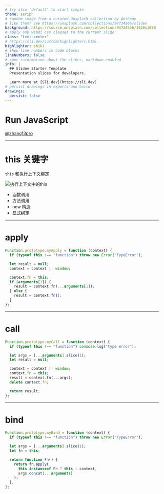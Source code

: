 ```yaml
---
# try also 'default' to start simple
theme: seriph
# random image from a curated Unsplash collection by Anthony
# like them? see https://unsplash.com/collections/94734566/slidev
background: https://source.unsplash.com/collection/94734566/1920x1080
# apply any windi css classes to the current slide
class: "text-center"
# https://sli.dev/custom/highlighters.html
highlighter: shiki
# show line numbers in code blocks
lineNumbers: false
# some information about the slides, markdown enabled
info: |
  ## Slidev Starter Template
  Presentation slides for developers.

  Learn more at [Sli.dev](https://sli.dev)
# persist drawings in exports and build
drawings:
  persist: false
---
```


# Run JavaScript

[@zhang13pro](https://github.com/zhang13pro)

---

# this 关键字

`this` 和执行上下文绑定

<div class="flex">
  <img src="/context.png" class="m-20 h-20 rounded shadow left" alt="执行上下文中的this" />

</div>

- 函数调用
- 方法调用
- new 构造
- 显式绑定

---

# apply

```js
Function.prototype.myApply = function (context) {
  if (typeof this !== "function") throw new Error("TypeError");

  let result = null;
  context = context || window;

  context.fn = this;
  if (arguments[1]) {
    result = context.fn(...arguments[1]);
  } else {
    result = context.fn();
  }
};
```

---

# call

```js
Function.prototype.myCall = function (context) {
  if (typeof this !== "function") console.log("type error");

  let args = [...arguments].slice(1);
  let result = null;

  context = context || window;
  context.fn = this;
  result = context.fn(...args);
  delete context.fn;

  return result;
};
```

---

# bind

```js
Function.prototype.myBind = function (context) {
  if (typeof this !== "function") throw new Error("TypeError");

  let args = [...arguments].slice(1);
  let fn = this;

  return function Fn() {
    return fn.apply(
      this instanceof Fn ? this : context,
      args.concat(...arguments)
    );
  };
};
```
